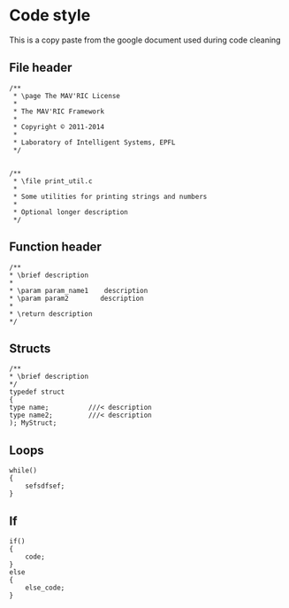 # Code style

This is a copy paste from the google document used during code cleaning

## File header
```
/**
 * \page The MAV'RIC License
 *
 * The MAV'RIC Framework
 *
 * Copyright © 2011-2014
 *
 * Laboratory of Intelligent Systems, EPFL
 */


/**
 * \file print_util.c
 * 
 * Some utilities for printing strings and numbers
 *
 * Optional longer description 
 */

```
## Function header
```
/**
* \brief description
* 
* \param param_name1    description
* \param param2        description
*
* \return description
*/
```

## Structs
```
/**
* \brief description
*/
typedef struct
{
type name;          ///< description
type name2;         ///< description
); MyStruct;
```
## Loops
```
while()
{
    sefsdfsef;
}
```
## If
```
if()
{
    code;
}
else
{
    else_code;
}
```